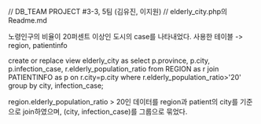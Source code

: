 // DB_TEAM PROJECT #3-3, 5팀 (김유진, 이지원)
// elderly_city.php의 Readme.md

노령인구의 비율이 20퍼센트 이상인 도시의 case를 나타내었다.
사용한 테이블 -> region, patientinfo

create or replace view elderly_city as 
        select p.province, p.city, p.infection_case, r.elderly_population_ratio 
        from REGION as r join PATIENTINFO as p on r.city=p.city 
        where r.elderly_population_ratio>'20'
        group by city, infection_case;
        
 
region.elderly_population_ratio > 20인 데이터를 
region과 patient의 city를 기준으로 join하였으며,
(city, infection_case)를 그룹으로 묶었다.
